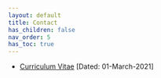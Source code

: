 ```yaml
---
layout: default
title: Contact
has_children: false
nav_order: 5
has_toc: true
---
```


* [Curriculum Vitae](../assets/documents/Mudit_CV010321.pdf) [Dated: 01-March-2021]